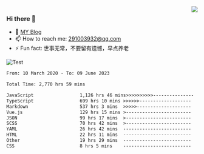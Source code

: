 <img align='right' src='https://github-readme-stats.vercel.app/api?username=niaogege&show_icons=true&theme=radical'/>

### Hi there 👋

- 🌱 [MY Blog](https://bythewayer.com/)
- 📫 How to reach me: 291003932@qq.com
- ⚡ Fun fact:  世事无常，不要留有遗憾，早点养老

![Test](https://github-readme-stats.vercel.app/api/top-langs/?username=niaogege&layout=compact)

<!--START_SECTION:waka-->

```txt
From: 10 March 2020 - To: 09 June 2023

Total Time: 2,770 hrs 59 mins

JavaScript                 1,126 hrs 46 mins>>>>>>>>>>---------------   40.66 %
TypeScript                 699 hrs 10 mins >>>>>>-------------------   25.23 %
Markdown                   537 hrs 3 mins  >>>>>--------------------   19.38 %
Vue.js                     129 hrs 15 mins >------------------------   04.66 %
JSON                       99 hrs 17 mins  >------------------------   03.58 %
SCSS                       70 hrs 42 mins  >------------------------   02.55 %
YAML                       26 hrs 42 mins  -------------------------   00.96 %
HTML                       22 hrs 11 mins  -------------------------   00.80 %
Other                      19 hrs 29 mins  -------------------------   00.70 %
CSS                        8 hrs 5 mins    -------------------------   00.29 %
```

<!--END_SECTION:waka-->
